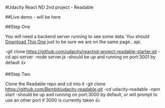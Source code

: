 #Udacity React ND 2nd project - Readable

##Live demo - will be here

##Step One

You will need a backend server running to see some data. 
You should [Download This One](https://github.com/udacity/reactnd-project-readable-starter) just to be sure we are on the same page.. api.

-git clone https://github.com/udacity/reactnd-project-readable-starter.git
-cd api-server
-node server.js
-should be up and running on port:3001 by default :+1:

##Step Two

Clone the Readable repo and cd into it
-git clone https://github.com/Bembit/udacity-readable.git
-cd udacity-readable
-npm start
-should be up and running on port:3000 by default, or will prompt to use an other port if 3000 is currently taken :+1: